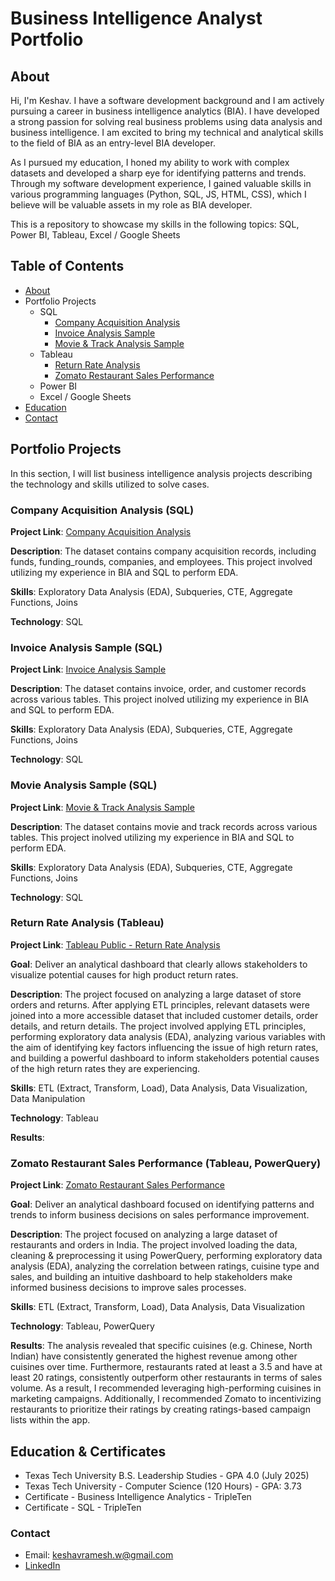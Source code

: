 # Business Intelligence Analyst Portfolio

## About
Hi, I'm Keshav. I have a software development background and I am actively pursuing a career in business intelligence analytics (BIA). I have developed a strong passion for solving real business problems using data analysis and business intelligence. I am excited to bring my technical and analytical skills to the field of BIA as an entry-level BIA developer. 

As I pursued my education, I honed my ability to work with complex datasets and developed a sharp eye for identifying patterns and trends. Through my software development experience, I gained valuable skills in various programming languages (Python, SQL, JS, HTML, CSS), which I believe will be valuable assets in my role as BIA developer. 

This is a repository to showcase my skills in the following topics: SQL, Power BI, Tableau, Excel / Google Sheets

## Table of Contents
- [About](#about)
- Portfolio Projects
  - SQL
    - [Company Acquisition Analysis](https://github.com/keshavramesh2/Business_Intelligence_Analyst_Portfolio/blob/main/README.md#company-acquisition-analysis-sql)
    - [Invoice Analysis Sample](https://github.com/keshavramesh2/Business_Intelligence_Analyst_Portfolio/blob/main/README.md#invoice-analysis-sample-sql)
    - [Movie & Track Analysis Sample](https://github.com/keshavramesh2/Business_Intelligence_Analyst_Portfolio/blob/main/README.md#movie-analysis-sample-sql)
  - Tableau
    - [Return Rate Analysis](https://github.com/keshavramesh2/Business_Intelligence_Analyst_Portfolio/blob/main/README.md#return-rate-analysis-tableau)
    - [Zomato Restaurant Sales Performance](https://github.com/keshavramesh2/Business_Intelligence_Analyst_Portfolio/blob/main/README.md#zomato-restaurant-sales-performance-tableau-powerquery)   
  - Power BI
  - Excel / Google Sheets
- [Education](#education--certificates)
- [Contact](#contact)

## Portfolio Projects
In this section, I will list business intelligence analysis projects describing the technology and skills utilized to solve cases.

### Company Acquisition Analysis (SQL)

**Project Link**: [Company Acquisition Analysis](https://github.com/keshavramesh2/Business_Intelligence_Analyst_Portfolio/blob/main/company-acquisition-analysis.sql)

**Description**: The dataset contains company acquisition records, including funds, funding_rounds, companies, and employees. This project involved utilizing my experience in BIA and SQL to perform EDA. 

**Skills**: Exploratory Data Analysis (EDA), Subqueries, CTE, Aggregate Functions, Joins

**Technology**: SQL

### Invoice Analysis Sample (SQL)

**Project Link**: [Invoice Analysis Sample](https://github.com/keshavramesh2/Business_Intelligence_Analyst_Portfolio/blob/main/invoice-analysis-sample.sql)

**Description**: The dataset contains invoice, order, and customer records across various tables. This project inolved utilizing my experience in BIA and SQL to perform EDA.

**Skills**: Exploratory Data Analysis (EDA), Subqueries, CTE, Aggregate Functions, Joins

**Technology**: SQL

### Movie Analysis Sample (SQL)

**Project Link**: [Movie & Track Analysis Sample](https://github.com/keshavramesh2/Business_Intelligence_Analyst_Portfolio/blob/main/movietrack-analysis-sample.sql)

**Description**: The dataset contains movie and track records across various tables. This project inolved utilizing my experience in BIA and SQL to perform EDA.

**Skills**: Exploratory Data Analysis (EDA), Subqueries, CTE, Aggregate Functions, Joins

**Technology**: SQL

### Return Rate Analysis (Tableau)

**Project Link**: [Tableau Public - Return Rate Analysis](https://public.tableau.com/app/profile/keshav.ramesh3978/viz/Keshav_Ramesh_Project_5/ReturnRateAnalysis)

**Goal**: Deliver an analytical dashboard that clearly allows stakeholders to visualize potential causes for high product return rates.

**Description**: The project focused on analyzing a large dataset of store orders and returns. After applying ETL principles, relevant datasets were joined into a more accessible dataset that included customer details, order details, and return details. The project involved applying ETL principles, performing exploratory data analysis (EDA), analyzing various variables with the aim of identifying key factors influencing the issue of high return rates, and building a powerful dashboard to inform stakeholders potential causes of the high return rates they are experiencing. 

**Skills**: ETL (Extract, Transform, Load), Data Analysis, Data Visualization, Data Manipulation

**Technology**: Tableau

**Results**: 

### Zomato Restaurant Sales Performance (Tableau, PowerQuery)

**Project Link**: [Zomato Restaurant Sales Performance](https://public.tableau.com/app/profile/keshav.ramesh3978/viz/FinalProject_17423915329530/RatingsvsSales)

**Goal**: Deliver an analytical dashboard focused on identifying patterns and trends to inform business decisions on sales performance improvement.

**Description**: The project focused on analyzing a large dataset of restaurants and orders in India. The project involved loading the data, cleaning & preprocessing it using PowerQuery, performing exploratory data analysis (EDA), analyzing the correlation between ratings, cuisine type and sales, and building an intuitive dashboard to help stakeholders make informed business decisions to improve sales processes. 

**Skills**: ETL (Extract, Transform, Load), Data Analysis, Data Visualization 

**Technology**: Tableau, PowerQuery

**Results**: The analysis revealed that specific cuisines (e.g. Chinese, North Indian) have consistently generated the highest revenue among other cuisines over time. Furthermore, restaurants rated at least a 3.5 and have at least 20 ratings, consistently outperform other restaurants in terms of sales volume. As a result, I recommended leveraging high-performing cuisines in marketing campaigns. Additionally, I recommended Zomato to incentivizing restaurants to prioritize their ratings by creating ratings-based campaign lists within the app.


## Education & Certificates
- Texas Tech University B.S. Leadership Studies - GPA 4.0 (July 2025)
- Texas Tech University - Computer Science (120 Hours) - GPA: 3.73
- Certificate - Business Intelligence Analytics - TripleTen
- Certificate - SQL - TripleTen

### Contact
- Email: keshavramesh.w@gmail.com
- [LinkedIn](https://www.linkedin.com/in/keshav-ramesh1/)
